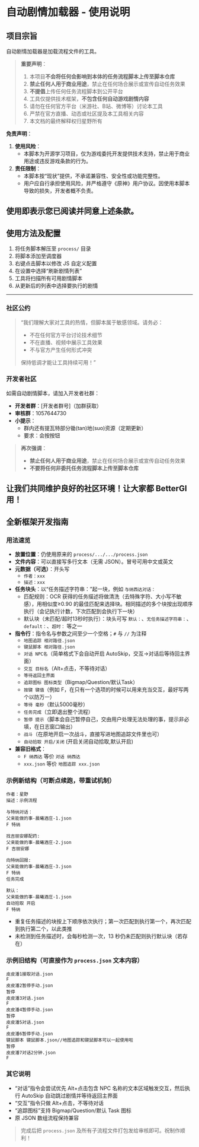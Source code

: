 # 自动剧情加载器 - 使用说明
## 项目宗旨
自动剧情加载器是加载流程文件的工具。

> **重要声明**：
> 1. 本项目**不会将任何会影响到本体的任务流程脚本上传至脚本仓库**
> 2. **禁止任何人用于商业用途**，禁止在任何场合展示或宣传自动任务效果
> 3. **不提倡**上传任何任务流程脚本到公开平台
> 4. 工具仅提供技术框架，**不包含任何自动游戏剧情内容**
> 5. 请勿在任何官方平台（米游社、B站、微博等）讨论本工具
> 6. 严禁在官方直播、动态或社区提及本工具相关内容
> 7. 本文档的最终解释权归星野所有

**免责声明**：
1. **使用风险**：
   - 本脚本为开源学习项目，仅为游戏委托开发提供技术支持，禁止用于商业用途或违反游戏条款的行为。
2. **责任限制**：
   - 本脚本按“现状”提供，不承诺兼容性、安全性或功能完整性。
   - 用户应自行承担使用风险，并严格遵守《原神》用户协议。因使用本脚本导致的损失，开发者概不负责。

使用即表示您已阅读并同意上述条款。
---
## 使用方法及配置
1. 将任务脚本解压至 `process/` 目录
2. 将脚本添加至调度器
3. 右键点击脚本以修改 JS 自定义配置
4. 在设置中选择“刷新剧情列表”
5. 工具将扫描所有可用剧情脚本
6. 从更新后的列表中选择要执行的剧情
---
### 社区公约
> “我们理解大家对工具的热情，但脚本属于敏感领域。请务必：
> - 不在任何官方平台讨论技术细节
> - 不在直播、视频中展示工具效果
> - 不与官方产生任何形式冲突
> 
> 保持低调才能让工具持续可用！”

### 开发者社区
如需自动剧情脚本，请加入开发者社群：
- **开发者群**：[开发者群号]（加群获取）
- **审核群**：1057644730
- **小提示**：
  - 群内还有提瓦特部分锄(tan)地(suo)资源（定期更新）
  - 要求：会按按钮

> **再次强调**：
> - **禁止任何人用于商业用途**，禁止在任何场合展示或宣传自动任务效果
> - **不要将任何非委托任务流程脚本上传至脚本仓库**

**让我们共同维护良好的社区环境！让大家都 BetterGI 用！**
---
## 全新框架开发指南
### 用法速览
- **放置位置**：仍使用原来的 `process/.../.../process.json`
- **文件内容**：可以直接写多行文本（无需 JSON）。冒号可用中文或英文
- **元数据（可选）**：开头写
  - `作者：xxx`
  - `描述：xxx`
- **任务块头**：以“任务描述字符串：”起一块，例如 `与纳西达对话：`
  - 匹配规则：OCR 获得的任务描述将做清洗（去特殊字符、大小写不敏感），用相似度≥0.90 的最佳匹配来选择块。相同描述的多个块按出现顺序执行（会记执行计数，下次匹配到会执行下一块）
  - 默认块（未匹配/超时13秒时执行）：块头可写 `默认：`、`无任务描述字符串：`、`default：`、`超时：` 等之一
- **指令行**：指令名与参数之间至少一个空格；`#` 与 `//` 为注释
  - `地图追踪 相对路径.json`
  - `键鼠脚本 相对路径.json`
  - `对话 NPC名`（简单格式下会自动开启 AutoSkip，交互→对话后等待回主界面）
  - `交互 目标名`（Alt+点击，不等待对话）
  - `等待返回主界面`
  - `追踪图标 图标类型`（Bigmap/Question/默认Task）
  - `按键 键值`（例如 F，在只有一个选项的时候可以用来充当交互，最好写两个以防万一）
  - `等待 毫秒`（默认5000毫秒）
  - `任务完成`（立即退出整个流程）
  - `暂停 提示`（脚本会自己暂停自己，交由用户处理无法处理的事，提示非必填，在日志窗口输出）
  - `战斗`（在原地开启一次战斗，直接写进地图追踪文件里也可）
  - `自动拾取 开启/关闭` (开启关闭自动拾取,默认开启)
- **兼容旧格式**：
  - `F 纳西达` 等价 `对话 纳西达`
  - `xxx.json` 等价 `地图追踪 xxx.json`
### 示例新结构（可断点续跑，带重试机制）
```
作者：星野
描述：示例流程

与特纳对话：
父亲能做的事-晨曦酒庄-1.json
F 特纳

找吉丽安娜配药:
父亲能做的事-晨曦酒庄-2.json
F 吉丽安娜

向特纳回报:
父亲能做的事-晨曦酒庄-3.json
F 特纳
任务完成

默认：
父亲能做的事-晨曦酒庄-1.json
自动拾取 开启
F 特纳
```
- 重复任务描述的块按上下顺序依次执行；第一次匹配到执行第一个，再次匹配到执行第二个，以此类推
- 未检测到任务描述时，会每秒检测一次，13 秒仍未匹配则执行默认块（若存在）
### 示例旧结构（可直接作为 `process.json` 文本内容）
```
皮皮潘1接取对话.json
F
皮皮潘2暂停手动.json
暂停
皮皮潘3对话.json
F
皮皮潘4暂停手动.json
暂停
皮皮潘5对话.json
F
皮皮潘6暂停手动.json
键鼠脚本 键鼠脚本.json//地图追踪和键鼠脚本可以一起使用啦
暂停
皮皮潘7对话2分钟.json
F
```
### 其它说明
- “对话”指令会尝试优先 Alt+点击包含 NPC 名称的文本区域触发交互，然后执行 AutoSkip 自动跳过剧情并等待返回主界面
- “交互”指令只做 Alt+点击，不等待对话
- “追踪图标”支持 Bigmap/Question/默认 Task 图标
- 原 JSON 数组流程保持兼容
> 完成后把 `process.json` 及所有子流程文件打包发给审核即可。祝制作顺利！